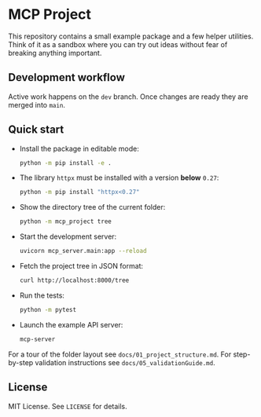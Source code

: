 # MCP Project

This repository contains a small example package and a few helper utilities.
Think of it as a sandbox where you can try out ideas without fear of breaking
anything important.

## Development workflow

Active work happens on the `dev` branch. Once changes are ready they are merged
into `main`.

## Quick start

- Install the package in editable mode:

  ```bash
  python -m pip install -e .
  ```

- The library `httpx` must be installed with a version **below** `0.27`:

  ```bash
  python -m pip install "httpx<0.27"
  ```

- Show the directory tree of the current folder:

  ```bash
  python -m mcp_project tree
  ```

- Start the development server:

  ```bash
  uvicorn mcp_server.main:app --reload
  ```

- Fetch the project tree in JSON format:

  ```bash
  curl http://localhost:8000/tree
  ```

- Run the tests:

  ```bash
  python -m pytest
  ```

- Launch the example API server:

  ```bash
  mcp-server
  ```

For a tour of the folder layout see `docs/01_project_structure.md`.
For step-by-step validation instructions see `docs/05_validationGuide.md`.

## License

MIT License. See `LICENSE` for details.
